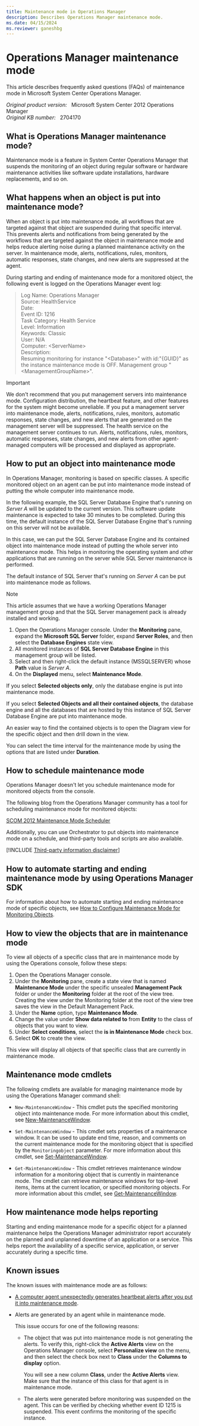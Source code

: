 ```yaml
---
title: Maintenance mode in Operations Manager
description: Describes Operations Manager maintenance mode.
ms.date: 04/15/2024
ms.reviewer: ganeshbg
---
```

# Operations Manager maintenance mode

This article describes frequently asked questions (FAQs) of maintenance mode in Microsoft System Center Operations Manager.

_Original product version:_ &nbsp; Microsoft System Center 2012 Operations Manager  
_Original KB number:_ &nbsp; 2704170

## What is Operations Manager maintenance mode?

Maintenance mode is a feature in System Center Operations Manager that suspends the monitoring of an object during regular software or hardware maintenance activities like software update installations, hardware replacements, and so on.

## What happens when an object is put into maintenance mode?

When an object is put into maintenance mode, all workflows that are targeted against that object are suspended during that specific interval. This prevents alerts and notifications from being generated by the workflows that are targeted against the object in maintenance mode and helps reduce alerting noise during a planned maintenance activity on the server. In maintenance mode, alerts, notifications, rules, monitors, automatic responses, state changes, and new alerts are suppressed at the agent.

During starting and ending of maintenance mode for a monitored object, the following event is logged on the Operations Manager event log:

> Log Name: Operations Manager  
> Source: HealthService  
> Date:  
> Event ID: 1216  
> Task Category: Health Service  
> Level: Information  
> Keywords: Classic  
> User: N/A  
> Computer: \<ServerName>  
> Description:  
> Resuming monitoring for instance "\<Database>" with id:"{GUID}" as the instance maintenance mode is OFF. Management group "\<ManagementGroupName>".

> [!IMPORTANT]
> We don't recommend that you put management servers into maintenance mode. Configuration distribution, the heartbeat feature, and other features for the system might become unreliable. If you put a management server into maintenance mode, alerts, notifications, rules, monitors, automatic responses, state changes, and new alerts that are generated on the management server will be suppressed. The health service on the management server continues to run. Alerts, notifications, rules, monitors, automatic responses, state changes, and new alerts from other agent-managed computers will be processed and displayed as appropriate.

## How to put an object into maintenance mode

In Operations Manager, monitoring is based on specific classes. A specific monitored object on an agent can be put into maintenance mode instead of putting the whole computer into maintenance mode.

In the following example, the SQL Server Database Engine that's running on *Server A* will be updated to the current version. This software update maintenance is expected to take 30 minutes to be completed. During this time, the default instance of the SQL Server Database Engine that's running on this server will not be available.

In this case, we can put the SQL Server Database Engine and its contained object into maintenance mode instead of putting the whole server into maintenance mode. This helps in monitoring the operating system and other applications that are running on the server while SQL Server maintenance is performed.

The default instance of SQL Server that's running on *Server A* can be put into maintenance mode as follows.

> [!NOTE]
> This article assumes that we have a working Operations Manager management group and that the SQL Server management pack is already installed and working.

1. Open the Operations Manager console. Under the **Monitoring** pane, expand the **Microsoft SQL Server** folder, expand **Server Roles**, and then select the **Database Engines** state view.
2. All monitored instances of **SQL Server Database Engine** in this management group will be listed.
3. Select and then right-click the default instance (MSSQLSERVER) whose **Path** value is *Server A*.
4. On the **Displayed** menu, select **Maintenance Mode**.

If you select **Selected objects only**, only the database engine is put into maintenance mode.

If you select **Selected Objects and all their contained objects**, the database engine and all the databases that are hosted by this instance of SQL Server Database Engine are put into maintenance mode.

An easier way to find the contained objects is to open the Diagram view for the specific object and then drill down in the view.

You can select the time interval for the maintenance mode by using the options that are listed under **Duration**.

## How to schedule maintenance mode

Operations Manager doesn't let you schedule maintenance mode for monitored objects from the console.

The following blog from the Operations Manager community has a tool for scheduling maintenance mode for monitored objects:

[SCOM 2012 Maintenance Mode Scheduler](https://www.scom2k7.com/scom-2012-maintenance-mode-scheduler/)

Additionally, you can use Orchestrator to put objects into maintenance mode on a schedule, and third-party tools and scripts are also available.

[!INCLUDE [Third-party information disclaimer](../../includes/third-party-disclaimer.md)]

## How to automate starting and ending maintenance mode by using Operations Manager SDK

For information about how to automate starting and ending maintenance mode of specific objects, see [How to Configure Maintenance Mode for Monitoring Objects](/previous-versions/system-center/developer/bb437532(v=msdn.10)?redirectedfrom=MSDN).

## How to view the objects that are in maintenance mode

To view all objects of a specific class that are in maintenance mode by using the Operations console, follow these steps:

1. Open the Operations Manager console.
2. Under the **Monitoring** pane, create a state view that is named **Maintenance Mode** under the specific unsealed **Management Pack** folder or under the **Monitoring** folder at the root of the view tree. Creating the view under the Monitoring folder at the root of the view tree saves the view in the Default Management Pack.
3. Under the **Name** option, type **Maintenance Mode**.
4. Change the value under **Show data related to** from **Entity** to the class of objects that you want to view.
5. Under **Select conditions**, select the **is in Maintenance Mode** check box.
6. Select **OK** to create the view.

This view will display all objects of that specific class that are currently in maintenance mode.

## Maintenance mode cmdlets

The following cmdlets are available for managing maintenance mode by using the Operations Manager command shell:

- `New-MaintenanceWindow` - This cmdlet puts the specified monitoring object into maintenance mode. For more information about this cmdlet, see [New-MaintenanceWindow](/previous-versions/system-center/operations-manager-2007-r2/gg132214(v=technet.10)?redirectedfrom=MSDN).

- `Set-MaintenanceWindow` - This cmdlet sets properties of a maintenance window. It can be used to update end time, reason, and comments on the current maintenance mode for the monitoring object that is specified by the `Monitoringobject` parameter. For more information about this cmdlet, see [Set-MaintenanceWindow](/previous-versions/system-center/operations-manager-2007-r2/gg132242(v=technet.10)?redirectedfrom=MSDN).

- `Get-MaintenanceWindow` - This cmdlet retrieves maintenance window information for a monitoring object that is currently in maintenance mode. The cmdlet can retrieve maintenance windows for top-level items, items at the current location, or specified monitoring objects. For more information about this cmdlet, see [Get-MaintenanceWindow](/previous-versions/system-center/operations-manager-2007-r2/gg132195(v=technet.10)?redirectedfrom=MSDN).

## How maintenance mode helps reporting

Starting and ending maintenance mode for a specific object for a planned maintenance helps the Operations Manager administrator report accurately on the planned and unplanned downtime of an application or a service. This helps report the availability of a specific service, application, or server accurately during a specific time.

## Known issues

The known issues with maintenance mode are as follows:

- [A computer agent unexpectedly generates heartbeat alerts after you put it into maintenance mode](maintenance-mode-heartbeat-alerts.md).

- Alerts are generated by an agent while in maintenance mode.

  This issue occurs for one of the following reasons:

  - The object that was put into maintenance mode is not generating the alerts. To verify this, right-click the **Active Alerts** view on the Operations Manager console, select **Personalize view** on the menu, and then select the check box next to **Class** under the **Columns to display** option.

    You will see a new column **Class**, under the **Active Alerts** view. Make sure that the instance of this class for that agent is in maintenance mode.

  - The alerts were generated before monitoring was suspended on the agent. This can be verified by checking whether event ID 1215 is suspended. This event confirms the monitoring of the specific instance.
